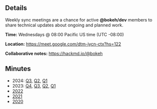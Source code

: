 ## Details

Weekly sync meetings are a chance for active **@bokeh/dev** members to share technical updates about ongoing and planned work.

**Time:** Wednesdays @ 08:00 Pacific US time (UTC -08:00)

**Location:** https://meet.google.com/dtm-iycn-ctx?hs=122

**Collaborative notes:** https://hackmd.io/@bokeh

## Minutes

* 2024: [Q3](./weekly-sync/2024-Q3.md), [Q2](./weekly-sync/2024-Q2.md), [Q1](./weekly-sync/2024-Q1.md)
* 2023: [Q4](./weekly-sync/2023-Q4.md), [Q3](./weekly-sync/2023-Q3.md), [Q2]((./weekly-sync/2023-Q2.md)), [Q1](./weekly-sync/2023-Q1.md)
* [2022](./weekly-sync/2022.md)
* [2021](./weekly-sync/2021/md)
* [2020](./weekly-sync/2020.md)
